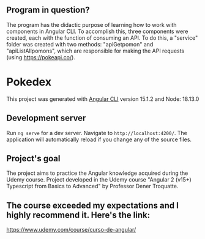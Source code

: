 
## Program in question?

The program has the didactic purpose of learning how to work with components in Angular CLI. To accomplish this, three components were created, each with the function of consuming an API. To do this, a "service" folder was created with two methods: "apiGetpomon" and "apiListAllpomons", which are responsible for making the API requests (using https://pokeapi.co/).

# Pokedex

This project was generated with [Angular CLI](https://github.com/angular/angular-cli) version  15.1.2 and Node: 18.13.0


## Development server

Run `ng serve` for a dev server. Navigate to `http://localhost:4200/`. The application will automatically reload if you change any of the source files.

## Project's goal

The project aims to practice the Angular knowledge acquired during the Udemy course.
Project developed in the Udemy course "Angular 2 (v15+) Typescript from Basics to Advanced" by Professor Dener Troquatte.

## The course exceeded my expectations and I highly recommend it. Here's the link:
https://www.udemy.com/course/curso-de-angular/ 
